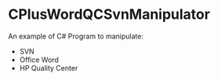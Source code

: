 # CPlusWordQCSvnManipulator
An example of C# Program to manipulate:
- SVN
- Office Word
- HP Quality Center
